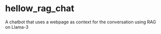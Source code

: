 # hellow_rag_chat
A chatbot that uses a webpage as context for the conversation using RAG on Llama-3
